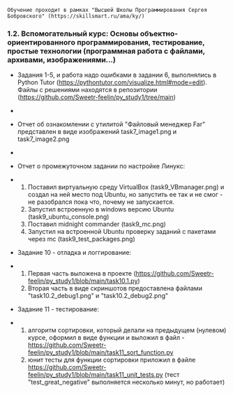     Обучение проходит в рамках "Высшей Школы Программирования Сергея Бобровского" (https://skillsmart.ru/ama/ky/)

### 1.2. Вспомогательный курс: Основы объектно-ориентированного программирования, тестирование, простые технологии (программная работа с файлами, архивами, изображениями...)

* Задания 1-5, и работа надо ошибками в задании 6, выполнялись в Python Tutor (https://pythontutor.com/visualize.html#mode=edit).
Файлы с решениями находятся в репозитории (https://github.com/Sweetr-feelin/py_study1/tree/main)
*
* Отчет об ознакомлении с утилитой "Файловый менеджер Far" представлен в виде изображений task7_image1.png и task7_image2.png
*
* Отчет о промежуточном задании по настройке Линукс:
* 1. Поставил виртуальную среду VirtualBox (task9_VBmanager.png) и создал на ней место под Ubuntu, но запустить ее так и не смог - не разобрался пока что, почему не запускается.
  2. Запустил встроенную в windows версию Ubuntu (task9_ubuntu_console.png)
  3. Поставил midnight commander (task9_mc.png)
  4. Запустил на встроенной Ubuntu проверку заданий с пакетами через mc (task9_test_packages.png)

* Задание 10 - отладка и логгирование:
* 1. Первая часть выложена в проекте (https://github.com/Sweetr-feelin/py_study1/blob/main/task10.1.py)
  2. Вторая часть в виде скриншотов предоставлена файлами "task10.2_debug1.png" и "task10.2_debug2.png"
 
* Задание 11 - тестирование:
* 1. алгоритм сортировки, который делали на предыдущем (нулевом) курсе, оформил в виде функции и выложил в файл - https://github.com/Sweetr-feelin/py_study1/blob/main/task11_sort_function.py
  2. юнит тесты для функции сортировки приложил в файле https://github.com/Sweetr-feelin/py_study1/blob/main/task11_unit_tests.py (тест "test_great_negative" выполняется несколько минут, но работает)
